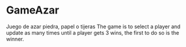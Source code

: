 # GameAzar
Juego de azar piedra, papel o tijeras 
The game is to select a player and update as many times until a player gets 3 wins, the first to do so is the winner.
